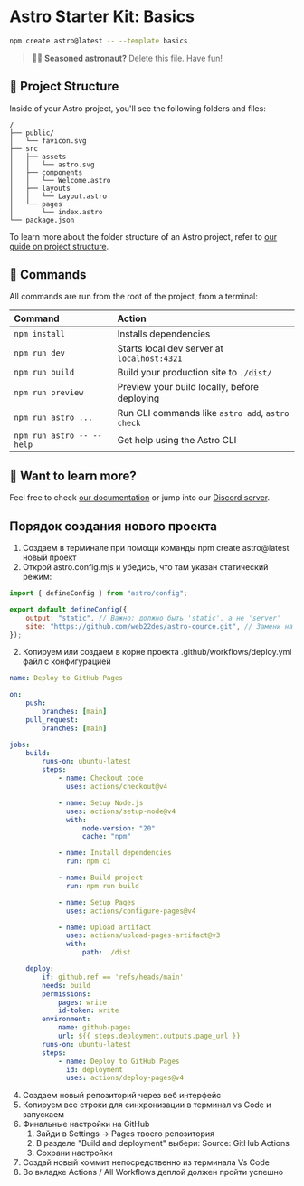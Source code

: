 # Astro Starter Kit: Basics

```sh
npm create astro@latest -- --template basics
```

> 🧑‍🚀 **Seasoned astronaut?** Delete this file. Have fun!

## 🚀 Project Structure

Inside of your Astro project, you'll see the following folders and files:

```text
/
├── public/
│   └── favicon.svg
├── src
│   ├── assets
│   │   └── astro.svg
│   ├── components
│   │   └── Welcome.astro
│   ├── layouts
│   │   └── Layout.astro
│   └── pages
│       └── index.astro
└── package.json
```

To learn more about the folder structure of an Astro project, refer to [our guide on project structure](https://docs.astro.build/en/basics/project-structure/).

## 🧞 Commands

All commands are run from the root of the project, from a terminal:

| Command                   | Action                                           |
| :------------------------ | :----------------------------------------------- |
| `npm install`             | Installs dependencies                            |
| `npm run dev`             | Starts local dev server at `localhost:4321`      |
| `npm run build`           | Build your production site to `./dist/`          |
| `npm run preview`         | Preview your build locally, before deploying     |
| `npm run astro ...`       | Run CLI commands like `astro add`, `astro check` |
| `npm run astro -- --help` | Get help using the Astro CLI                     |

## 👀 Want to learn more?

Feel free to check [our documentation](https://docs.astro.build) or jump into our [Discord server](https://astro.build/chat).

## Порядок создания нового проекта

1. Создаем в терминале при помощи команды npm create astro@latest новый проект
2. Открой astro.config.mjs и убедись, что там указан статический режим:

```js
import { defineConfig } from "astro/config";

export default defineConfig({
    output: "static", // Важно: должно быть 'static', а не 'server'
    site: "https://github.com/web22des/astro-cource.git", // Замени на свой новый проект
});
```

2. Копируем или создаем в корне проекта .github/workflows/deploy.yml файл с конфигурацией

```yaml
name: Deploy to GitHub Pages

on:
    push:
        branches: [main]
    pull_request:
        branches: [main]

jobs:
    build:
        runs-on: ubuntu-latest
        steps:
            - name: Checkout code
              uses: actions/checkout@v4

            - name: Setup Node.js
              uses: actions/setup-node@v4
              with:
                  node-version: "20"
                  cache: "npm"

            - name: Install dependencies
              run: npm ci

            - name: Build project
              run: npm run build

            - name: Setup Pages
              uses: actions/configure-pages@v4

            - name: Upload artifact
              uses: actions/upload-pages-artifact@v3
              with:
                  path: ./dist

    deploy:
        if: github.ref == 'refs/heads/main'
        needs: build
        permissions:
            pages: write
            id-token: write
        environment:
            name: github-pages
            url: ${{ steps.deployment.outputs.page_url }}
        runs-on: ubuntu-latest
        steps:
            - name: Deploy to GitHub Pages
              id: deployment
              uses: actions/deploy-pages@v4
```

4. Создаем новый репозиторий через веб интерфейс
5. Копируем все строки для синхронизации в терминал vs Code и запускаем
6. Финальные настройки на GitHub
    1. Зайди в Settings → Pages твоего репозитория
    2. В разделе "Build and deployment" выбери: Source: GitHub Actions
    3. Сохрани настройки
7. Сoздай новый коммит непосредственно из терминала Vs Code
8. Во вкладке Actions / All Workflows деплой должен пройти успешно
